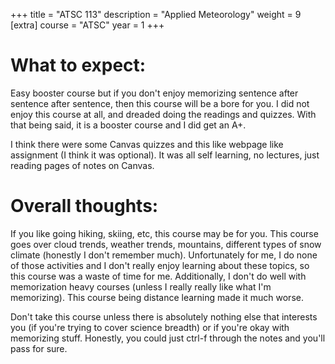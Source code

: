 +++
title = "ATSC 113"
description = "Applied Meteorology"
weight = 9
[extra]
course = "ATSC"
year = 1
+++

# What to expect: 
Easy booster course but if you don't enjoy memorizing sentence after sentence after sentence, then this course will be a bore for you. I did not enjoy this course at all, and dreaded doing the readings and quizzes. With that being said, it is a booster course and I did get an A+.

I think there were some Canvas quizzes and this like webpage like assignment (I think it was optional). It was all self learning, no lectures, just reading pages of notes on Canvas.

# Overall thoughts: 
 If you like going hiking, skiing, etc, this course may be for you. This course goes over cloud trends, weather trends, mountains, different types of snow climate (honestly I don't remember much). Unfortunately for me, I do none of those activities and I don't really enjoy learning about these topics, so this course was a waste of time for me. Additionally, I don't do well with memorization heavy courses (unless I really really like what I'm memorizing). This course being distance learning made it much worse. 

 Don't take this course unless there is absolutely nothing else that interests you (if you're trying to cover science breadth) or if you're okay with memorizing stuff. Honestly, you could just ctrl-f through the notes and you'll pass for sure.
